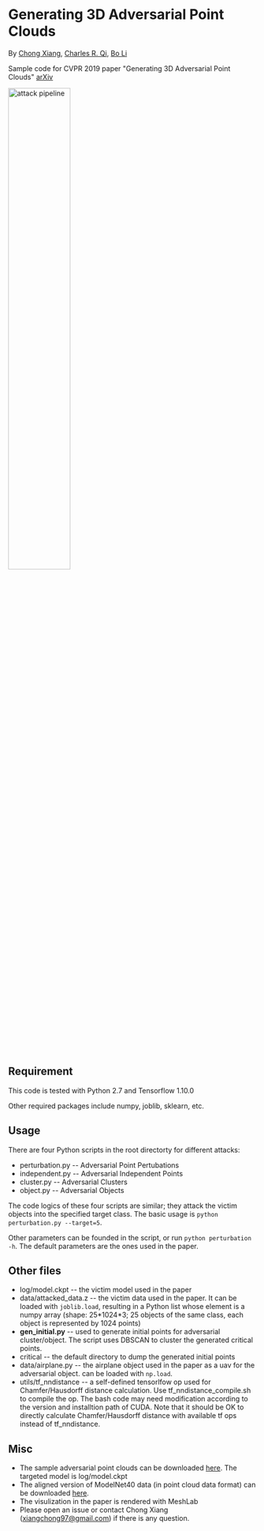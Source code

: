 # Generating 3D Adversarial Point Clouds
By [Chong Xiang](https://nsec.sjtu.edu.cn/~chongxiang/), [Charles R. Qi](http://charlesrqi.com), [Bo Li](http://www.crystal-boli.com/home.html)

Sample code for CVPR 2019 paper "Generating 3D Adversarial Point Clouds" [arXiv](https://arxiv.org/abs/1809.07016)

<img src="https://github.com/xiangchong1/test/blob/master/doc/attack_pipeline.png" width="50%" alt="attack pipeline" align=center>

## Requirement
This code is tested with Python 2.7 and Tensorflow 1.10.0

Other required packages include numpy, joblib, sklearn, etc. 

## Usage
There are four Python scripts in the root directorty for different attacks:
- perturbation.py -- Adversarial Point Pertubations
- independent.py -- Adversarial Independent Points
- cluster.py -- Adversarial Clusters
- object.py -- Adversarial Objects

The code logics of these four scripts are similar; they attack the victim objects into the specified target class.
The basic usage is `python perturbation.py --target=5`. 

Other parameters can be founded in the script, or run `python perturbation -h`. The default parameters are the ones used in the paper.



## Other files
- log/model.ckpt -- the victim model used in the paper
- data/attacked_data.z -- the victim data used in the paper. It can be loaded with `joblib.load`, resulting in a Python list whose element is a numpy array (shape: 25\*1024\*3; 25 objects of the same class, each object is represented by 1024 points)
- **gen_initial.py** -- used to generate initial points for adversarial cluster/object. The script uses DBSCAN to cluster the generated critical points.
- critical -- the default directory to dump the generated initial points
- data/airplane.py -- the airplane object used in the paper as a uav for the adversarial object. can be loaded with ```np.load```.
- utils/tf_nndistance -- a self-defined tensorlfow op used for Chamfer/Hausdorff distance calculation. Use tf_nndistance_compile.sh to compile the op. The bash code may need modification according to the version and installtion path of CUDA. Note that it should be OK to directly calculate Chamfer/Hausdorff distance with available tf ops instead of tf_nndistance.

## Misc
- The sample adversarial point clouds can be downloaded [here](https://drive.google.com/open?id=1KLtJXFpq70YkB2DAxfUYyrWcv8kbkUJd). The targeted model is log/model.ckpt
- The aligned version of ModelNet40 data (in point cloud data format) can be downloaded [here](https://drive.google.com/open?id=1m7BmdtX1vWrpl9WRX5Ds2qnIeJHKmE36).
- The visulization in the paper is rendered with MeshLab
- Please open an issue or contact Chong Xiang (xiangchong97@gmail.com) if there is any question.
